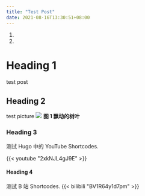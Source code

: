 ```yaml
---
title: "Test Post"
date: 2021-08-16T13:30:51+08:00
---
```


1.
2.
# Heading 1
test post
## Heading 2

test picture
![](https://imgns.oss-cn-beijing.aliyuncs.com/img/20210816155347.gif)
**图 1 飘动的树叶**

### Heading 3

测试 Hugo 中的 YouTube Shortcodes.

{{< youtube "2xkNJL4gJ9E" >}}



#### Heading 4

测试 B 站 Shortcodes.
{{< bilibili  "BV1R64y1d7pm" >}}
